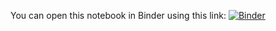 You can open this notebook in Binder using this link:
[![Binder](https://mybinder.org/badge_logo.svg)](https://mybinder.org/v2/gh/https%3A%2F%2Fraw.githubusercontent.com%2Fxpertmind%2FTigerGraph%2Fmaster%2FFOI_Workshop_20221017%2Ffoi_workshop.ipynb/HEAD)
